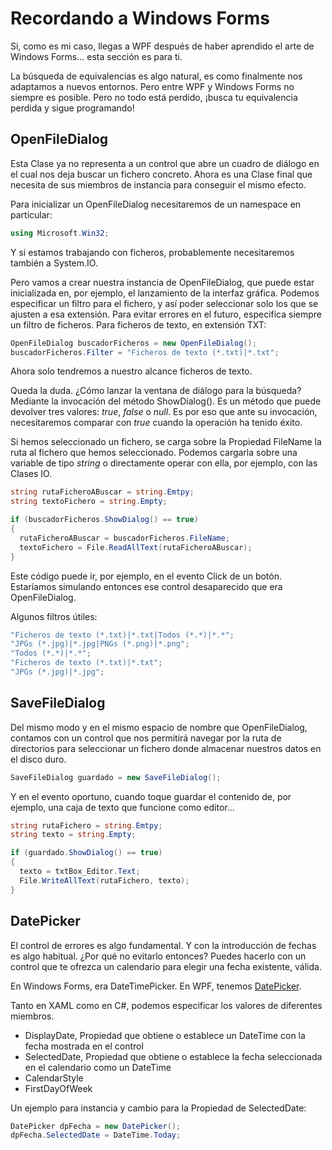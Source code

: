 # Recordando a Windows Forms

Si, como es mi caso, llegas a WPF después de haber aprendido el arte de Windows Forms... esta sección es para ti.

La búsqueda de equivalencias es algo natural, es como finalmente nos adaptamos a nuevos entornos. Pero entre WPF y Windows Forms no siempre es posible. Pero no todo está perdido, ¡busca tu equivalencia perdida y sigue programando!

## OpenFileDialog

Esta Clase ya no representa a un control que abre un cuadro de diálogo en el cual nos deja buscar un fichero concreto. Ahora es una Clase final que necesita de sus miembros de instancia para conseguir el mismo efecto.

Para inicializar un OpenFileDialog necesitaremos de un namespace en particular:

```cs
using Microsoft.Win32;
```

Y si estamos trabajando con ficheros, probablemente necesitaremos también a System.IO.

Pero vamos a crear nuestra instancia de OpenFileDialog, que puede estar inicializada en, por ejemplo, el lanzamiento de la interfaz gráfica. Podemos especificar un filtro para el fichero, y así poder seleccionar solo los que se ajusten a esa extensión. Para evitar errores en el futuro, especifica siempre un filtro de ficheros. Para ficheros de texto, en extensión TXT:

```cs
OpenFileDialog buscadorFicheros = new OpenFileDialog();
buscadorFicheros.Filter = "Ficheros de texto (*.txt)|*.txt";
```

Ahora solo tendremos a nuestro alcance ficheros de texto.

Queda la duda. ¿Cómo lanzar la ventana de diálogo para la búsqueda? Mediante la invocación del método ShowDialog(). Es un método que puede devolver tres valores: *true*, *false* o *null*. Es por eso que ante su invocación, necesitaremos comparar con *true* cuando la operación ha tenido éxito.

Si hemos seleccionado un fichero, se carga sobre la Propiedad FileName la ruta al fichero que hemos seleccionado. Podemos cargarla sobre una variable de tipo *string* o directamente operar con ella, por ejemplo, con las Clases IO.

```cs
string rutaFicheroABuscar = string.Emtpy;
string textoFichero = string.Empty;

if (buscadorFicheros.ShowDialog() == true)
{
  rutaFicheroABuscar = buscadorFicheros.FileName;
  textoFichero = File.ReadAllText(rutaFicheroABuscar);
}
```

Este código puede ir, por ejemplo, en el evento Click de un botón. Estaríamos simulando entonces ese control desaparecido que era OpenFileDialog.

Algunos filtros útiles:

```cs
"Ficheros de texto (*.txt)|*.txt|Todos (*.*)|*.*";
"JPGs (*.jpg)|*.jpg|PNGs (*.png)|*.png";
"Todos (*.*)|*.*";
"Ficheros de texto (*.txt)|*.txt";
"JPGs (*.jpg)|*.jpg";
```

## SaveFileDialog

Del mismo modo y en el mismo espacio de nombre que OpenFileDialog, contamos con un control que nos permitirá navegar por la ruta de directorios para seleccionar un fichero donde almacenar nuestros datos en el disco duro.

```cs
SaveFileDialog guardado = new SaveFileDialog();
```

Y en el evento oportuno, cuando toque guardar el contenido de, por ejemplo, una caja de texto que funcione como editor...

```cs
string rutaFichero = string.Emtpy;
string texto = string.Empty;

if (guardado.ShowDialog() == true)
{
  texto = txtBox_Editor.Text;
  File.WriteAllText(rutaFichero, texto);
}
```

## DatePicker

El control de errores es algo fundamental. Y con la introducción de fechas es algo habitual. ¿Por qué no evitarlo entonces? Puedes hacerlo con un control que te ofrezca un calendario para elegir una fecha existente, válida.

En Windows Forms, era DateTimePicker. En WPF, tenemos [DatePicker](https://msdn.microsoft.com/es-es/library/system.windows.controls.datepicker(v=vs.110).aspx).

Tanto en XAML como en C#, podemos especificar los valores de diferentes miembros.

* DisplayDate, Propiedad que obtiene o establece un DateTime con la fecha mostrada en el control
* SelectedDate, Propiedad que obtiene o establece la fecha seleccionada en el calendario como un DateTime
* CalendarStyle
* FirstDayOfWeek

Un ejemplo para instancia y cambio para la Propiedad de SelectedDate:

```cs
DatePicker dpFecha = new DatePicker();
dpFecha.SelectedDate = DateTime.Today;
```
